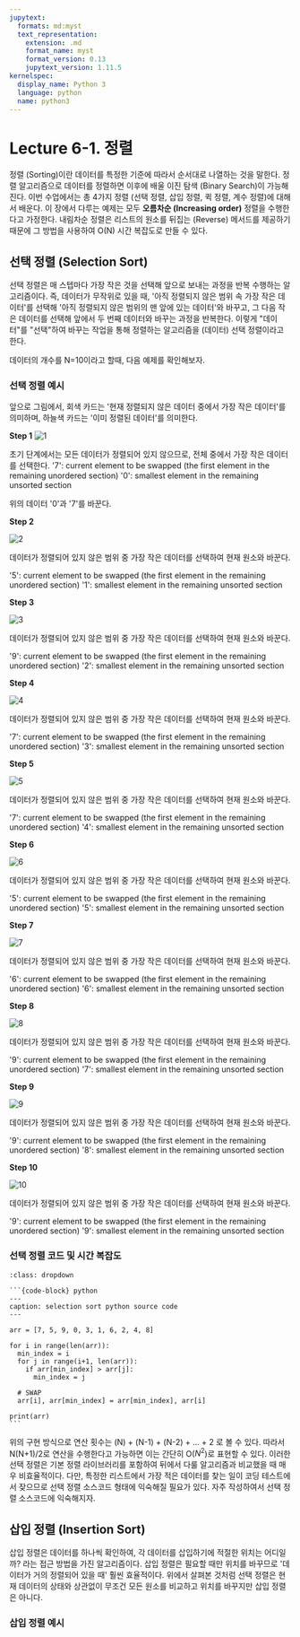 ```yaml
---
jupytext:
  formats: md:myst
  text_representation:
    extension: .md
    format_name: myst
    format_version: 0.13
    jupytext_version: 1.11.5
kernelspec:
  display_name: Python 3
  language: python
  name: python3
---
```


# Lecture 6-1. 정렬 

정렬 (Sorting)이란 데이터를 특정한 기준에 따라서 순서대로 나열하는 것을 말한다. 정렬 알고리즘으로 데이터를 정렬하면 이후에 배울 이진 탐색 (Binary Search)이 가능해진다. 이번 수업에서는 총 4가지 정렬 (선택 정렬, 삽입 정렬, 퀵 정렬, 계수 정렬)에 대해서 배운다. 이 장에서 다루는 예제는 모두 **오름차순 (Increasing order)** 정렬을 수행한다고 가정한다. 내림차순 정렬은 리스트의 원소를 뒤집는 (Reverse) 메서드를 제공하기 때문에 그 방법을 사용하여 O(N) 시간 복잡도로 만들 수 있다.

## 선택 정렬 (Selection Sort)

선택 정렬은 매 스텝마다 가장 작은 것을 선택해 앞으로 보내는 과정을 반복 수행하는 알고리즘이다. 즉, 데이터가 무작위로 있을 때, '아직 정렬되지 않은 범위 속 가장 작은 데이터'를 선택해 '아직 정렬되지 않은 범위의 맨 앞에 있는 데이터'와 바꾸고, 그 다음 작은 데이터를 선택해 앞에서 두 번째 데이터와 바꾸는 과정을 반복한다. 이렇게 "데이터"를 "선택"하여 바꾸는 작업을 통해 정렬하는 알고리즘을 (데이터) 선택 정렬이라고 한다. 

데이터의 개수를 N=10이라고 할때, 다음 예제를 확인해보자. 

### 선택 정렬 예시 

앞으로 그림에서, 회색 카드는 '현재 정렬되지 않은 데이터 중에서 가장 작은 데이터'를 의미하며, 하늘색 카드는 '이미 정렬된 데이터'를 의미한다. 

**Step 1**
![1](../../assets/img/sort/1.png)

초기 단계에서는 모든 데이터가 정렬되어 있지 않으므로, 전체 중에서 가장 작은 데이터를 선택한다. 
'7': current element to be swapped (the first element in the remaining unordered section)
'0': smallest element in the remaining unsorted section 

위의 데이터 '0'과 '7'를 바꾼다. 

**Step 2**

![2](../../assets/img/sort/2.png)

데이터가 정렬되어 있지 않은 범위 중 가장 작은 데이터를 선택하여 현재 원소와 바꾼다. 

'5': current element to be swapped (the first element in the remaining unordered section)
'1': smallest element in the remaining unsorted section 


**Step 3**

![3](../../assets/img/sort/3.png)

데이터가 정렬되어 있지 않은 범위 중 가장 작은 데이터를 선택하여 현재 원소와 바꾼다. 

'9': current element to be swapped (the first element in the remaining unordered section)
'2': smallest element in the remaining unsorted section 

**Step 4**

![4](../../assets/img/sort/4.png)

데이터가 정렬되어 있지 않은 범위 중 가장 작은 데이터를 선택하여 현재 원소와 바꾼다. 

'7': current element to be swapped (the first element in the remaining unordered section)
'3': smallest element in the remaining unsorted section 

**Step 5**

![5](../../assets/img/sort/5.png)

데이터가 정렬되어 있지 않은 범위 중 가장 작은 데이터를 선택하여 현재 원소와 바꾼다. 

'7': current element to be swapped (the first element in the remaining unordered section)
'4': smallest element in the remaining unsorted section 


**Step 6**

![6](../../assets/img/sort/6.png)

데이터가 정렬되어 있지 않은 범위 중 가장 작은 데이터를 선택하여 현재 원소와 바꾼다. 

'5': current element to be swapped (the first element in the remaining unordered section)
'5': smallest element in the remaining unsorted section 


**Step 7**

![7](../../assets/img/sort/7.png)

데이터가 정렬되어 있지 않은 범위 중 가장 작은 데이터를 선택하여 현재 원소와 바꾼다. 

'6': current element to be swapped (the first element in the remaining unordered section)
'6': smallest element in the remaining unsorted section 

**Step 8**

![8](../../assets/img/sort/8.png)

데이터가 정렬되어 있지 않은 범위 중 가장 작은 데이터를 선택하여 현재 원소와 바꾼다. 

'9': current element to be swapped (the first element in the remaining unordered section)
'7': smallest element in the remaining unsorted section 

**Step 9**

![9](../../assets/img/sort/9.png)

데이터가 정렬되어 있지 않은 범위 중 가장 작은 데이터를 선택하여 현재 원소와 바꾼다. 

'9': current element to be swapped (the first element in the remaining unordered section)
'8': smallest element in the remaining unsorted section 

**Step 10**

![10](../../assets/img/sort/10.png)

데이터가 정렬되어 있지 않은 범위 중 가장 작은 데이터를 선택하여 현재 원소와 바꾼다. 

'9': current element to be swapped (the first element in the remaining unordered section)
'9': smallest element in the remaining unsorted section 

### 선택 정렬 코드 및 시간 복잡도

````{admonition} selection sort source code 
:class: dropdown 

```{code-block} python
---
caption: selection sort python source code 
---

arr = [7, 5, 9, 0, 3, 1, 6, 2, 4, 8]

for i in range(len(arr)):
  min_index = i 
  for j in range(i+1, len(arr)):
    if arr[min_index] > arr[j]:
      min_index = j 
  
  # SWAP
  arr[i], arr[min_index] = arr[min_index], arr[i] 

print(arr)
```
````

위의 구현 방식으로 연산 횟수는 (N) + (N-1) + (N-2) + ... + 2 로 볼 수 있다. 따라서 N(N+1)/2로 연산을 수행한다고 가능하면 이는 간단히 O($N^2$)로 표현할 수 있다. 
이러한 선택 정렬은 기본 정렬 라이브러리를 포함하여 뒤에서 다룰 알고리즘과 비교했을 때 매우 비효율적이다. 다만, 특정한 리스트에서 가장 적은 데이터를 찾는 일이 코딩 테스트에서 잦으므로 선택 정렬 소스코드 형태에 익숙해질 필요가 있다. 자주 작성하여서 선택 정렬 소스코드에 익숙해지자. 

## 삽입 정렬 (Insertion Sort)

삽입 정렬은 데이터를 하나씩 확인하여, 각 데이터를 삽입하기에 적절한 위치는 어디일까? 라는 접근 방법을 가진 알고리즘이다. 삽입 정렬은 필요할 때만 위치를 바꾸므로 '데이터가 거의 정렬되어 있을 때' 훨씬 효율적이다. 위에서 살펴본 것처럼 선택 정렬은 현재 데이터의 상태와 상관없이 무조건 모든 원소를 비교하고 위치를 바꾸지만 삽입 정렬은 아니다. 

### 삽입 정렬 예시 
